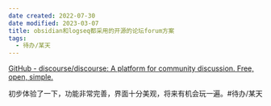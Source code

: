 ```yaml
---
date created: 2022-07-30
date modified: 2023-03-07
title: obsidian和logseq都采用的开源的论坛forum方案
tags:
  - 待办/某天
---
```


[GitHub - discourse/discourse: A platform for community discussion. Free, open, simple.](https://github.com/discourse/discourse)

初步体验了一下，功能非常完善，界面十分美观，将来有机会玩一遍。#待办/某天
